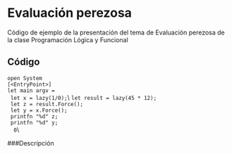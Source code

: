 # Evaluación perezosa
Código de ejemplo de la presentación del tema de Evaluación perezosa de la clase Programación Lógica y Funcional

## Código 

  `open System` \
  `[<EntryPoint>]` \
  `let main argv = `\
   `  let x = lazy(1/0); `\ 
  ` let result = lazy(45 * 12); `\
   `  let z = result.Force(); `\
   `  let y = x.Force(); `\
   `  printfn "%d" z; `\
   `  printfn "%d" y; `\
   `  0`\

###Descripción 
